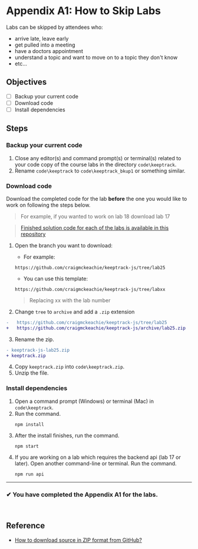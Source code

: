 # Appendix A1: How to Skip Labs

Labs can be skipped by attendees who:

- arrive late, leave early
- get pulled into a meeting
- have a doctors appointment
- understand a topic and want to move on to a topic they don't know
- etc...

## Objectives

- [ ] Backup your current code
- [ ] Download code
- [ ] Install dependencies

## Steps

### Backup your current code

1. Close any editor(s) and command prompt(s) or terminal(s) related to your code copy of the course labs in the directory `code\keeptrack`.
1. Rename `code\keeptrack` to `code\keeptrack_bkup1` or something similar.

### Download code

Download the completed code for the lab **before** the one you would like to work on following the steps below.

> For example, if you wanted to work on lab 18 download lab 17

> [Finished solution code for each of the labs is available in this repository](https://github.com/craigmckeachie/keeptrack-js)

1. Open the branch you want to download:

   - For example:

   ```shell
   https://github.com/craigmckeachie/keeptrack-js/tree/lab25
   ```

   - You can use this template:

   ```shell
   https://github.com/craigmckeachie/keeptrack-js/tree/labxx
   ```

   > Replacing xx with the lab number

2. Change `tree` to `archive` and add a `.zip` extension

```diff
-   https://github.com/craigmckeachie/keeptrack-js/tree/lab25
+   https://github.com/craigmckeachie/keeptrack-js/archive/lab25.zip
```

3.  Rename the zip.

```diff
- keeptrack-js-lab25.zip
+ keeptrack.zip
```

4.  Copy `keeptrack.zip` into `code\keeptrack.zip`.
5.  Unzip the file.

### Install dependencies

1. Open a command prompt (Windows) or terminal (Mac) in `code\keeptrack`.
1. Run the command.
   ```shell
   npm install
   ```
1. After the install finishes, run the command.
   ```shell
   npm start
   ```
1. If you are working on a lab which requires the backend api (lab 17 or later). Open another command-line or terminal. Run the command.
   ```shell
   npm run api
   ```

---

### &#10004; You have completed the Appendix A1 for the labs.

<br>

## Reference

- [How to download source in ZIP format from GitHub?](https://stackoverflow.com/questions/2751227/how-to-download-source-in-zip-format-from-github)
